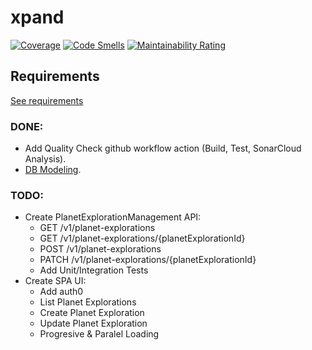# xpand

[![Coverage](https://sonarcloud.io/api/project_badges/measure?project=iulianPeiu6_xpand&metric=coverage)](https://sonarcloud.io/summary/new_code?id=iulianPeiu6_xpand) [![Code Smells](https://sonarcloud.io/api/project_badges/measure?project=iulianPeiu6_xpand&metric=code_smells)](https://sonarcloud.io/summary/new_code?id=iulianPeiu6_xpand) [![Maintainability Rating](https://sonarcloud.io/api/project_badges/measure?project=iulianPeiu6_xpand&metric=sqale_rating)](https://sonarcloud.io/summary/new_code?id=iulianPeiu6_xpand)

## Requirements
[See requirements](https://github.com/iulianPeiu6/xpand/blob/master/docs/requirements.pdf)

### DONE:
- Add Quality Check github workflow action (Build, Test, SonarCloud Analysis).
- [DB Modeling](https://github.com/iulianPeiu6/xpand/blob/master/docs/db-diagram.png).


### TODO: 
- Create PlanetExplorationManagement API:
  - GET /v1/planet-explorations
  - GET /v1/planet-explorations/{planetExplorationId}
  - POST /v1/planet-explorations
  - PATCH /v1/planet-explorations/{planetExplorationId}
  - Add Unit/Integration Tests
- Create SPA UI:
  - Add auth0
  - List Planet Explorations
  - Create Planet Exploration
  - Update Planet Exploration
  - Progresive & Paralel Loading

